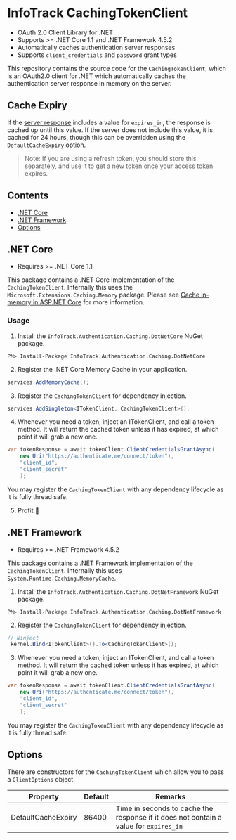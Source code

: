 # InfoTrack CachingTokenClient

- OAuth 2.0 Client Library for .NET
- Supports >= .NET Core 1.1 and .NET Framework 4.5.2
- Automatically caches authentication server responses
- Supports `client_credentials` and `password` grant types

This repository contains the source code for the `CachingTokenClient`, which is an OAuth2.0 client for .NET which automatically caches the authentication server response in memory on the server.

## Cache Expiry
If the [server response](https://www.oauth.com/oauth2-servers/access-tokens/access-token-response/) includes a value for `expires_in`, the response is cached up until this value. If the server does not include this value, it is cached for 24 hours, though this can be overridden using the `DefaultCacheExpiry` option.

> Note: If you are using a refresh token, you should store this separately, and use it to get a new token once your access token expires.

## Contents

- [.NET Core](#net-core)
- [.NET Framework](#net-framework)
- [Options](#options)

## .NET Core

- Requires >= .NET Core 1.1

This package contains a .NET Core implementation of the `CachingTokenClient`. Internally this uses the `Microsoft.Extensions.Caching.Memory` package. Please see [Cache in-memory in ASP.NET Core](https://docs.microsoft.com/en-us/aspnet/core/performance/caching/memory) for more information.

### Usage

1. Install the `InfoTrack.Authentication.Caching.DotNetCore` NuGet package.
```
PM> Install-Package InfoTrack.Authentication.Caching.DotNetCore
```

2. Register the .NET Core Memory Cache in your application.

```C#
services.AddMemoryCache();
```

3. Register the `CachingTokenClient` for dependency injection.

```C#
services.AddSingleton<ITokenClient, CachingTokenClient>();
```

4. Whenever you need a token, inject an ITokenClient, and call a token method. It will return the cached token unless it has expired, at which point it will grab a new one.

```C#
var tokenResponse = await tokenClient.ClientCredentialsGrantAsync(
    new Uri("https://authenticate.me/connect/token"),
    "client_id",
    "client_secret"
    );
```
You may register the `CachingTokenClient` with any dependency lifecycle as it is fully thread safe.

5. Profit 🤑


## .NET Framework

- Requires >= .NET Framework 4.5.2

This package contains a .NET Framework implementation of the `CachingTokenClient`. Internally this uses `System.Runtime.Caching.MemoryCache`.

1. Install the `InfoTrack.Authentication.Caching.DotNetFramework` NuGet package.

```
PM> Install-Package InfoTrack.Authentication.Caching.DotNetFramework
```

2. Register the `CachingTokenClient` for dependency injection.

```C#
// Ninject
_kernel.Bind<ITokenClient>().To<CachingTokenClient>();
```

3. Whenever you need a token, inject an ITokenClient, and call a token method. It will return the cached token unless it has expired, at which point it will grab a new one.

```C#
var tokenResponse = await tokenClient.ClientCredentialsGrantAsync(
    new Uri("https://authenticate.me/connect/token"),
    "client_id",
    "client_secret"
    );
```
You may register the `CachingTokenClient` with any dependency lifecycle as it is fully thread safe.

## Options
There are constructors for the `CachingTokenClient` which allow you to pass a `ClientOptions` object.

| Property | Default | Remarks |
| --- | --- | --- |
| DefaultCacheExpiry | 86400 | Time in seconds to cache the response if it does not contain a value for `expires_in`